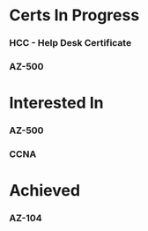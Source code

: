 # **Certs In Progress**

### HCC - Help Desk Certificate
### AZ-500

# **Interested In**
### AZ-500
### CCNA
# **Achieved**
### AZ-104
